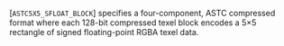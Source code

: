 [`ASTC5X5_SFLOAT_BLOCK`] specifies a four-component, ASTC
compressed format where each 128-bit compressed texel block encodes a
5×5 rectangle of signed floating-point RGBA texel data.